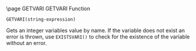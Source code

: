 \page GETVARI GETVARI Function
```basic
GETVARI(string-expression)
```
Gets an integer variables value by name. If the variable does not exist an error is thrown, use `EXISTSVARI()` to check for the existence of the variable without an error.